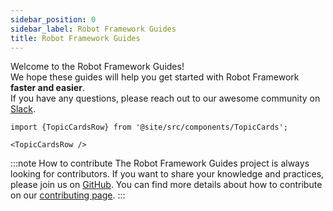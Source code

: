 ```yaml
---
sidebar_position: 0
sidebar_label: Robot Framework Guides
title: Robot Framework Guides
---
```


Welcome to the Robot Framework Guides!  
We hope these guides will help you get started with Robot Framework **faster and easier**.  
If you have any questions, please reach out to our awesome community on [Slack](https://robotframework.slack.com/).


```mdx-code-block
import {TopicCardsRow} from '@site/src/components/TopicCards';

<TopicCardsRow />
```

:::note How to contribute
The Robot Framework Guides project is always looking for contributors.
If you want to share your knowledge and practices, please join us on [GitHub](https://github.com/MarketSquare/robotframeworkguides).
You can find more details about how to contribute on our [contributing page](contribute.md).
:::


